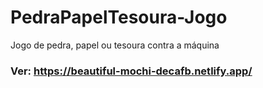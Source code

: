 # PedraPapelTesoura-Jogo
Jogo de pedra, papel ou tesoura contra a máquina

### Ver: https://beautiful-mochi-decafb.netlify.app/
